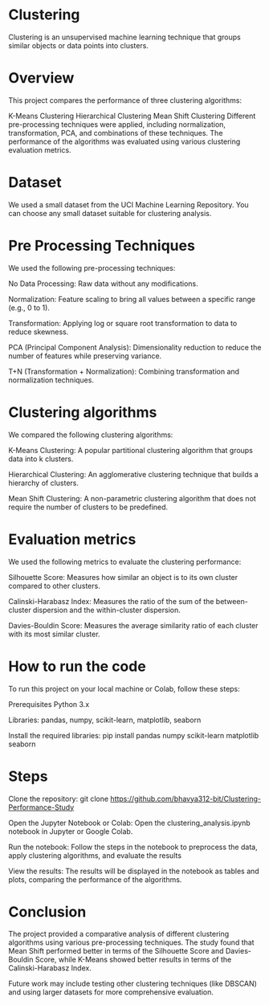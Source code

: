 # Clustering
Clustering is an unsupervised machine learning technique that groups similar objects or data points into clusters.
# Overview
This project compares the performance of three clustering algorithms:

K-Means Clustering
Hierarchical Clustering
Mean Shift Clustering
Different pre-processing techniques were applied, including normalization, transformation, PCA, and combinations of these techniques. The performance of the algorithms was evaluated using various clustering evaluation metrics.
# Dataset
We used a small dataset from the UCI Machine Learning Repository. You can choose any small dataset suitable for clustering analysis.
# Pre Processing Techniques
We used the following pre-processing techniques:

No Data Processing: Raw data without any modifications.

Normalization: Feature scaling to bring all values between a specific range (e.g., 0 to 1).

Transformation: Applying log or square root transformation to data to reduce skewness.

PCA (Principal Component Analysis): Dimensionality reduction to reduce the number of features while preserving variance.

T+N (Transformation + Normalization): Combining transformation and normalization techniques.
# Clustering algorithms
We compared the following clustering algorithms:

K-Means Clustering: A popular partitional clustering algorithm that groups data into k clusters.

Hierarchical Clustering: An agglomerative clustering technique that builds a hierarchy of clusters.

Mean Shift Clustering: A non-parametric clustering algorithm that does not require the number of clusters to be predefined.
# Evaluation metrics
We used the following metrics to evaluate the clustering performance:

Silhouette Score: Measures how similar an object is to its own cluster compared to other clusters.

Calinski-Harabasz Index: Measures the ratio of the sum of the between-cluster dispersion and the within-cluster dispersion.

Davies-Bouldin Score: Measures the average similarity ratio of each cluster with its most similar cluster.
# How to run the code
To run this project on your local machine or Colab, follow these steps:

Prerequisites
Python 3.x

Libraries: pandas, numpy, scikit-learn, matplotlib, seaborn

Install the required libraries:
pip install pandas numpy scikit-learn matplotlib seaborn
# Steps
Clone the repository:
git clone https://github.com/bhavya312-bit/Clustering-Performance-Study

Open the Jupyter Notebook or Colab: Open the clustering_analysis.ipynb notebook in Jupyter or Google Colab.

Run the notebook: Follow the steps in the notebook to preprocess the data, apply clustering algorithms, and evaluate the results

View the results: The results will be displayed in the notebook as tables and plots, comparing the performance of the algorithms.
# Conclusion
The project provided a comparative analysis of different clustering algorithms using various pre-processing techniques. The study found that Mean Shift performed better in terms of the Silhouette Score and Davies-Bouldin Score, while K-Means showed better results in terms of the Calinski-Harabasz Index.

Future work may include testing other clustering techniques (like DBSCAN) and using larger datasets for more comprehensive evaluation.
